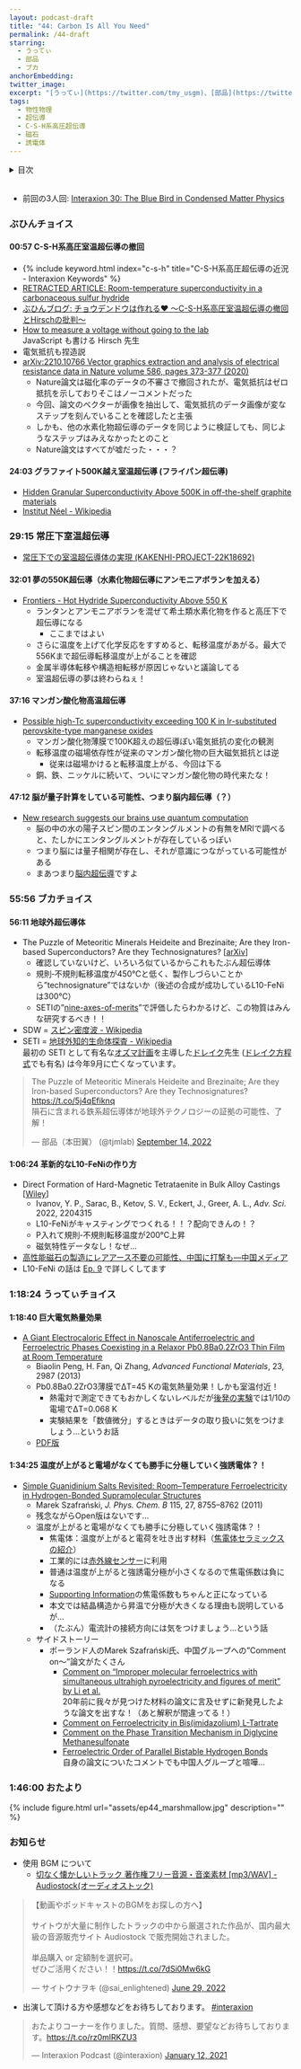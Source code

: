 ```yaml
---
layout: podcast-draft
title: "44: Carbon Is All You Need"
permalink: /44-draft
starring:
  - うってぃ
  - 部品
  - ブカ
anchorEmbedding: 
twitter_image:
excerpt: "[うってぃ](https://twitter.com/tmy_usgm)、[部品](https://twitter.com/tjmlab)、[ブカ](https://twitter.com/elmizbuka)の3人で超伝導、磁石、誘電体のすごい論文、恋愛相談について話しました。"
tags:
  - 物性物理
  - 超伝導
  - C-S-H系高圧超伝導
  - 磁石
  - 誘電体
---
```


<details>
<!-- https://github.com/gettalong/kramdown/issues/155#issuecomment-339793629 -->
<summary markdown='span'>目次</summary>
<nav>
  * this unordered seed list will be replaced by toc as unordered list
  {:toc}
<!-- https://stackoverflow.com/a/38419441/11480802 -->
</nav>
</details>
<br>

- 前回の3人回: [Interaxion 30: The Blue Bird in Condensed Matter Physics](https://interaxion-podcast.github.io/30)

### ぶひんチョイス

#### 00:57 C-S-H系高圧室温超伝導の撤回

- {% include keyword.html index="c-s-h" title="C-S-H系高圧超伝導の近況 - Interaxion Keywords" %}  
- [RETRACTED ARTICLE: Room-temperature superconductivity in a carbonaceous sulfur hydride](https://www.nature.com/articles/s41586-020-2801-z)
- [ぶひんブログ: チョウデンドウは作れる❤ ～C-S-H系高圧室温超伝導の撤回とHirschの批判～](https://buhin-blog.blogspot.com/2022/09/c-s-hhirsch.html)
- [How to measure a voltage without going to the lab](https://jorge.physics.ucsd.edu/nonmeasuredvoltage.html)  
  JavaScript も書ける Hirsch 先生
- 電気抵抗も捏造説
- [arXiv:2210.10766 Vector graphics extraction and analysis of electrical resistance data in Nature volume 586, pages 373-377 (2020)](https://arxiv.org/abs/2210.10766)
  - Nature論文は磁化率のデータの不審さで撤回されたが、電気抵抗はゼロ抵抗を示しておりそこはノーコメントだった
  - 今回、論文のベクターが画像を抽出して、電気抵抗のデータ画像が変なステップを刻んでいることを確認したと主張
  - しかも、他の水素化物超伝導のデータを同じように検証しても、同じようなステップはみえなかったとのこと
  - Nature論文はすべてが嘘だった・・・？

#### 24:03 グラファイト500K越え室温超伝導 (フライパン超伝導)

- [Hidden Granular Superconductivity Above 500K in off-the-shelf graphite materials](https://arxiv.org/abs/2207.09149)
- [Institut Néel - Wikipedia](https://en.wikipedia.org/wiki/Institut_N%C3%A9el)

### 29:15 常圧下室温超伝導

- [常圧下での室温超伝導体の実現 (KAKENHI-PROJECT-22K18692)](https://kaken.nii.ac.jp/grant/KAKENHI-PROJECT-22K18692/)

#### 32:01 夢の550K超伝導（水素化物超伝導にアンモニアボランを加える）

- [Frontiers - Hot Hydride Superconductivity Above 550 K](https://www.frontiersin.org/articles/10.3389/femat.2022.837651/full)
  - ランタンとアンモニアボランを混ぜて希土類水素化物を作ると高圧下で超伝導になる
    - ここまではよい
  - さらに温度を上げて化学反応をすすめると、転移温度があがる。最大で556Kまで超伝導転移温度が上がることを確認
  - 金属半導体転移や構造相転移が原因じゃないと議論してる
  - 室温超伝導の夢は終わらねぇ！

#### 37:16 マンガン酸化物高温超伝導

- [Possible high-Tc superconductivity exceeding 100 K in Ir-substituted perovskite-type manganese oxides](https://www.researchsquare.com/article/rs-1856661/v1)
  - マンガン酸化物薄膜で100K超えの超伝導ぽい電気抵抗の変化の観測
  - 転移温度の磁場依存性が従来のマンガン酸化物の巨大磁気抵抗とは逆
    - 従来は磁場かけると転移温度上がる、今回は下る
  - 銅、鉄、ニッケルに続いて、ついにマンガン酸化物の時代来たな！
  
#### 47:12 脳が量子計算をしている可能性、つまり脳内超伝導（？）

- [New research suggests our brains use quantum computation](https://phys.org/news/2022-10-brains-quantum.html)
  - 脳の中の水の陽子スピン間のエンタングルメントの有無をMRIで調べると、たしかにエンタングルメントが存在しているっぽい
  - つまり脳には量子相関が存在し、それが意識につながっている可能性がある
  - まあつまり[脳内超伝導](https://interaxion-podcast.github.io/keywords/sc-in-brain/)ですよ

### 55:56 ブカチョイス

#### 56:11 地球外超伝導体

- The Puzzle of Meteoritic Minerals Heideite and Brezinaite; Are they Iron-based Superconductors? Are they Technosignatures? [[arXiv](https://arxiv.org/abs/2209.05679)]
  - 確認していないけど、いろいろ似ているからこれもたぶん超伝導体
  - 規則‐不規則転移温度が450℃と低く、製作しづらいことから”technosignature”ではないか（後述の合成が成功しているL10-FeNiは300℃）
  - SETIの”[nine-axes-of-merits](https://www.cambridge.org/core/journals/international-journal-of-astrobiology/article/nine-axes-of-merit-for-technosignature-searches/2F3C599B95AB00A0DF414F1389089D58#)”で評価したらわかるけど、この物質はみんな研究するべき！！
- SDW = [スピン密度波 - Wikipedia](https://ja.wikipedia.org/wiki/%E3%82%B9%E3%83%94%E3%83%B3%E5%AF%86%E5%BA%A6%E6%B3%A2) 
- SETI = [地球外知的生命体探査 - Wikipedia](https://ja.wikipedia.org/wiki/%E5%9C%B0%E7%90%83%E5%A4%96%E7%9F%A5%E7%9A%84%E7%94%9F%E5%91%BD%E4%BD%93%E6%8E%A2%E6%9F%BB)  
  最初の SETI として有名な[オズマ計画](https://astro-dic.jp/project-ozma/)を主導した[ドレイク](https://astro-dic.jp/drake-frank-donald/)先生 ([ドレイク方程式](https://astro-dic.jp/drake-equation/)でも有名) は今年9月に亡くなっています。

<blockquote class="twitter-tweet tw-align-center"><p lang="ja" dir="ltr">The Puzzle of Meteoritic Minerals Heideite and Brezinaite; Are they Iron-based Superconductors? Are they Technosignatures?<a href="https://t.co/5j4qEfiknq">https://t.co/5j4qEfiknq</a><br>隕石に含まれる鉄系超伝導体が地球外テクノロジーの証拠の可能性、了解！</p>&mdash; 部品（本田翼） (@tjmlab) <a href="https://twitter.com/tjmlab/status/1570056457751764992?ref_src=twsrc%5Etfw">September 14, 2022</a>
</blockquote> <script async src="https://platform.twitter.com/widgets.js" charset="utf-8"></script>

#### 1:06:24 革新的なL10-FeNiの作り方

- Direct Formation of Hard-Magnetic Tetrataenite in Bulk Alloy Castings [[Wiley](https://onlinelibrary.wiley.com/doi/10.1002/advs.202204315)]
  - Ivanov, Y. P., Sarac, B., Ketov, S. V., Eckert, J., Greer, A. L., *Adv. Sci.* 2022, 2204315
  - L10-FeNiがキャスティングでつくれる！！？配向できんの！？
  - P入れて規則‐不規則転移温度が200℃上昇
  - 磁気特性データなし！なぜ…
- [高性能磁石の製造にレアアース不要の可能性、中国に打撃も―中国メディア](https://www.recordchina.co.jp/b903296-s25-c20-d0197.html)
- L10-FeNi の話は [Ep. 9](https://interaxion-podcast.github.io/9) で詳しくしてます

### 1:18:24 うってぃチョイス

#### 1:18:40 巨大電気熱量効果

- [A Giant Electrocaloric Effect in Nanoscale Antiferroelectric and Ferroelectric Phases Coexisting in a Relaxor Pb0.8Ba0.2ZrO3 Thin Film at Room Temperature](https://onlinelibrary.wiley.com/doi/abs/10.1002/adfm.201202525)
  - Biaolin Peng, H. Fan, Qi Zhang, *Advanced Functional Materials*, 23, 2987 (2013)
  - Pb0.8Ba0.2ZrO3薄膜でΔT=45 Kの電気熱量効果！しかも室温付近！
    - 熱電対で測定できてもおかしくないレベルだが[後発の実験](https://www.sciencedirect.com/science/article/pii/S0272884219336533)では1/10の電場でΔT=0.068 K
    - 実験結果を「数値微分」するときはデータの取り扱いに気をつけましょう…というお話
  - [PDF版](https://www.semanticscholar.org/paper/A-Giant-Electrocaloric-Effect-in-Nanoscale-and-in-a-Peng-Fan/629f3b2310a87d18d56d37d6ada6bd9b08198807)

#### 1:34:25 温度が上がると電場がなくても勝手に分極していく強誘電体？！

- [Simple Guanidinium Salts Revisited: Room–Temperature Ferroelectricity in Hydrogen-Bonded Supramolecular Structures](https://pubs.acs.org/doi/pdf/10.1021/jp202192k)
  - Marek Szafrański, *J. Phys. Chem. B* 115, 27, 8755–8762 (2011)
  - 残念ながらOpen版はないです…
  - 温度が上がると電場がなくても勝手に分極していく強誘電体？！
    - 焦電体：温度が上がると電荷を吐き出す材料（[焦電体セラミックスの紹介](https://video.murata.com/ja-jp/detail/video/5059715724001)）
    - 工業的には[赤外線センサー](https://www.nicera.co.jp/products/infrared-sensor/about-pyro-sensor)に利用
    - 普通は温度が上がると強誘電分極が小さくなるので焦電係数は負になる
    - [Supporting Information](https://pubs.acs.org/doi/pdf/10.1021/jp202192k#notes-1)の焦電係数もちゃんと正になっている
    - 本文では結晶構造から昇温で分極が大きくなる理由も説明しているが…
    - （たぶん）電流計の接続方向には気をつけましょう…という話
  - サイドストーリー
    - ポーランド人のMarek Szafrański氏、中国グループへの”Comment on～”論文がたくさん
      - [Comment on “Improper molecular ferroelectrics with simultaneous ultrahigh pyroelectricity and figures of merit” by Li et al.](https://www.science.org/doi/10.1126/sciadv.abi6220)  
        20年前に我々が見つけた材料の論文に言及せずに新発見したような論文を出すな！（あと解釈が間違ってる！）
      - [Comment on Ferroelectricity in Bis(imidazolium) L-Tartrate](https://onlinelibrary.wiley.com/doi/abs/10.1002/ange.201208952)
      - [Comment on the Phase Transition Mechanism in Diglycine Methanesulfonate](https://onlinelibrary.wiley.com/doi/10.1002/asia.201402492)
      - [Ferroelectric Order of Parallel Bistable Hydrogen Bonds](https://journals.aps.org/prl/abstract/10.1103/PhysRevLett.89.215507)  
        自身の論文についたコメントでも中国人グループと喧嘩…

### 1:46:00 おたより

{% include figure.html url="assets/ep44_marshmallow.jpg" description="" %}

### お知らせ

- 使用 BGM について
  - [切なく懐かしいトラック 著作権フリー音源・音楽素材 [mp3/WAV] - Audiostock(オーディオストック)](https://audiostock.jp/audio/1267554)

<blockquote class="twitter-tweet tw-align-center"><p lang="ja" dir="ltr">【動画やポッドキャストのBGMをお探しの方へ】<br><br>サイトウが大量に制作したトラックの中から厳選された作品が、国内最大級の音源販売サイト Audiostock で販売開始されました。<br><br>単品購入 or 定額制を選択可。<br>ぜひご活用ください！！<a href="https://t.co/7dSi0Mw6kG">https://t.co/7dSi0Mw6kG</a></p>&mdash; サイトウナヲキ (@sai_enlightened) <a href="https://twitter.com/sai_enlightened/status/1542127615959392256?ref_src=twsrc%5Etfw">June 29, 2022</a>
</blockquote> <script async src="https://platform.twitter.com/widgets.js" charset="utf-8"></script>

- 出演して頂ける方や感想などをお待ちしております。 [#interaxion](https://twitter.com/hashtag/interaxion)

<blockquote class="twitter-tweet tw-align-center"><p lang="ja" dir="ltr">おたよりコーナーを作りました。質問、感想、要望などお待ちしております。<a href="https://t.co/rz0mlRKZU3">https://t.co/rz0mlRKZU3</a></p>— Interaxion Podcast (@interaxion) <a href="https://twitter.com/interaxion/status/1348936492488421378?ref_src=twsrc%5Etfw">January 12, 2021</a>
</blockquote> <script async src="https://platform.twitter.com/widgets.js" charset="utf-8"></script>
